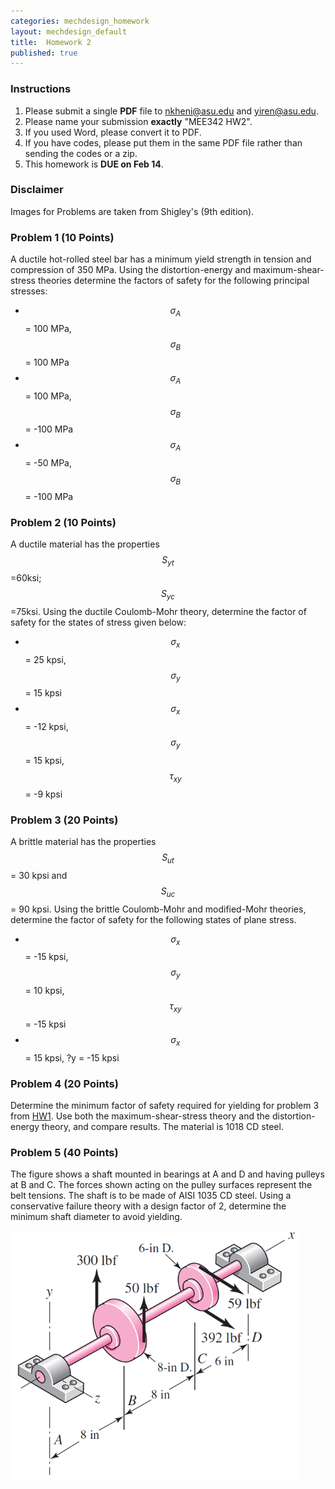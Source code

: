 ```yaml
---
categories: mechdesign_homework
layout: mechdesign_default
title:  Homework 2
published: true
---
```

<style TYPE="text/css">
code.has-jax {font: inherit; font-size: 100%; background: inherit; border: inherit;}
</style>
<script type="text/x-mathjax-config">
MathJax.Hub.Config({
    tex2jax: {
        inlineMath: [['$','$'], ['\\(','\\)']],
        skipTags: ['script', 'noscript', 'style', 'textarea', 'pre'] // removed 'code' entry
    }
});
MathJax.Hub.Queue(function() {
    var all = MathJax.Hub.getAllJax(), i;
    for(i = 0; i < all.length; i += 1) {
        all[i].SourceElement().parentNode.className += ' has-jax';
    }
});
</script>
<script type="text/javascript" src="http://cdn.mathjax.org/mathjax/latest/MathJax.js?config=TeX-AMS-MML_HTMLorMML"></script>


### Instructions

1. Please submit a single **PDF** file to nkheni@asu.edu and yiren@asu.edu.
2. Please name your submission **exactly** "MEE342 HW2".
3. If you used Word, please convert it to PDF.
4. If you have codes, please put them in the same PDF file rather than sending the codes or a zip.
5. This homework is **DUE on Feb 14**.

### Disclaimer
Images for Problems are taken from Shigley's (9th edition).

### Problem 1 (10 Points)

A ductile hot-rolled steel bar has a minimum yield strength in tension and compression of 350 MPa.
Using the distortion-energy and maximum-shear-stress theories determine the factors of safety
for the following principal stresses:

* $$\sigma_A$$ = 100 MPa, $$\sigma_B$$ = 100 MPa
* $$\sigma_A$$ = 100 MPa, $$\sigma_B$$ = -100 MPa
* $$\sigma_A$$ = -50 MPa, $$\sigma_B$$ = -100 MPa

### Problem 2 (10 Points)

A ductile material has the properties $$S_{yt}$$=60ksi; $$S_{yc}$$=75ksi. 
Using the ductile Coulomb-Mohr theory, determine the factor of safety for the states of stress given below:

* $$\sigma_x$$ = 25 kpsi, $$\sigma_y$$ = 15 kpsi
* $$\sigma_x$$ = -12 kpsi, $$\sigma_y$$ = 15 kpsi, $$\tau_{xy}$$ = -9 kpsi

### Problem 3 (20 Points)

A brittle material has the properties $$S_{ut}$$ = 30 kpsi and $$S_{uc}$$ = 90 kpsi. 
Using the brittle Coulomb-Mohr and modified-Mohr theories, 
determine the factor of safety for the following states of
plane stress.

* $$\sigma_x$$ = -15 kpsi, $$\sigma_y$$ = 10 kpsi, $$\tau_{xy}$$ = -15 kpsi
* $$\sigma_x$$ = 15 kpsi, ?y = -15 kpsi


### Problem 4 (20 Points)

Determine the minimum factor of safety required for yielding for problem 3 from 
[HW1](/mechdesign_homework/2018/01/16/homework1.html). 
Use both the maximum-shear-stress theory and the distortion-energy theory, and compare results. 
The material is 1018 CD steel.

### Problem 5 (40 Points)

The figure shows a shaft mounted in bearings at A and D and having pulleys at B and C. The
forces shown acting on the pulley surfaces represent the belt tensions. The shaft is to be made of
AISI 1035 CD steel. Using a conservative failure theory with a design factor of 2, determine the
minimum shaft diameter to avoid yielding.

<img src="/_images/mechdesign/hw2_1.png" alt="Drawing" style="height: 400px;"/> 
